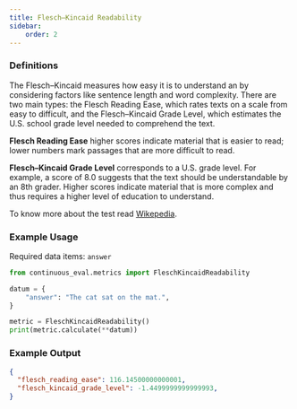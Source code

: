 ```yaml
---
title: Flesch–Kincaid Readability
sidebar:
    order: 2
---
```


### Definitions

The Flesch–Kincaid measures how easy it is to understand an by considering factors like sentence length and word complexity. There are two main types: the Flesch Reading Ease, which rates texts on a scale from easy to difficult, and the Flesch–Kincaid Grade Level, which estimates the U.S. school grade level needed to comprehend the text.

**Flesch Reading Ease** higher scores indicate material that is easier to read; lower numbers mark passages that are more difficult to read.

**Flesch–Kincaid Grade Level** corresponds to a U.S. grade level. For example, a score of 8.0 suggests that the text should be understandable by an 8th grader. Higher scores indicate material that is more complex and thus requires a higher level of education to understand.

To know more about the test read [Wikepedia](https://en.wikipedia.org/wiki/Flesch–Kincaid_readability_tests).

### Example Usage

Required data items: `answer`

```python
from continuous_eval.metrics import FleschKincaidReadability

datum = {
    "answer": "The cat sat on the mat.",
}

metric = FleschKincaidReadability()
print(metric.calculate(**datum))
```

### Example Output

```JSON
{
  "flesch_reading_ease": 116.14500000000001,
  "flesch_kincaid_grade_level": -1.4499999999999993,
}
```

